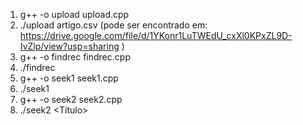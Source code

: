 1. g++ -o upload upload.cpp
2. ./upload artigo.csv (pode ser encontrado em: https://drive.google.com/file/d/1YKonr1LuTWEdU_cxXl0KPxZL9D-IvZlp/view?usp=sharing )
3. g++ -o findrec findrec.cpp
4. ./findrec <ID>
5. g++ -o seek1 seek1.cpp
6. ./seek1 <ID>
7. g++ -o seek2 seek2.cpp
8. ./seek2 <Título>
